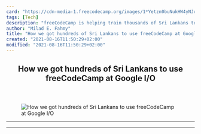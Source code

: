 ```yaml
---
card: "https://cdn-media-1.freecodecamp.org/images/1*Yetzn0buNukHW4yNJq7jzw.jpeg"
tags: [Tech]
description: "freeCodeCamp is helping train thousands of Sri Lankans to joi"
author: "Milad E. Fahmy"
title: "How we got hundreds of Sri Lankans to use freeCodeCamp at Google I/O"
created: "2021-08-16T11:50:29+02:00"
modified: "2021-08-16T11:50:29+02:00"
---
```

<div class="site-wrapper">
<main id="site-main" class="site-main outer">
<div class="inner">
<article class="post-full post tag-tech tag-technology tag-startup tag-programming tag-google ">
<header class="post-full-header">
<h1 class="post-full-title">How we got hundreds of Sri Lankans to use freeCodeCamp at Google I/O</h1>
</header>
<figure class="post-full-image">
<picture>
<source media="(max-width: 700px)" sizes="1px" srcset="data:image/gif;base64,R0lGODlhAQABAIAAAAAAAP///yH5BAEAAAAALAAAAAABAAEAAAIBRAA7 1w">
<source media="(min-width: 701px)" sizes="(max-width: 800px) 400px,
(max-width: 1170px) 700px,
1400px" srcset="https://cdn-media-1.freecodecamp.org/images/1*Yetzn0buNukHW4yNJq7jzw.jpeg 300w,
https://cdn-media-1.freecodecamp.org/images/1*Yetzn0buNukHW4yNJq7jzw.jpeg 600w,
https://cdn-media-1.freecodecamp.org/images/1*Yetzn0buNukHW4yNJq7jzw.jpeg 1000w,
https://cdn-media-1.freecodecamp.org/images/1*Yetzn0buNukHW4yNJq7jzw.jpeg 2000w">
<img onerror="this.style.display='none'" src="https://cdn-media-1.freecodecamp.org/images/1*Yetzn0buNukHW4yNJq7jzw.jpeg" alt="How we got hundreds of Sri Lankans to use freeCodeCamp at Google I/O">
</picture>
</figure>
<section class="post-full-content">
<div class="post-content">
</div>
<hr>
<hr>
</section>
</article>
</div>
</main>
</div>
<!-- Google Tag Manager (noscript) -->
<!-- End Google Tag Manager (noscript) -->
